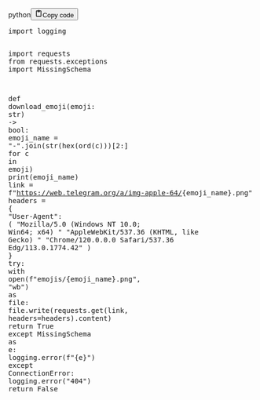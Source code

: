 <div class="code_element"><div class="lang_line"><text>python</text><button class="copy_code_button" onclick="CopyCode(this)"><svg style="width: 1.2em;height: 1.2em;" aria-hidden="true" xmlns="http://www.w3.org/2000/svg" fill="none" viewBox="0 0 24 24"><path stroke="currentColor" stroke-linecap="round" stroke-linejoin="round" stroke-width="2" d="M15 4h3a1 1 0 0 1 1 1v15a1 1 0 0 1-1 1H6a1 1 0 0 1-1-1V5a1 1 0 0 1 1-1h3m0 3h6m-5-4v4h4V3h-4Z"/></svg><text>Copy code</text></button></div><div class="code"><div class="highlight"><pre><span></span><span class="kn">import</span> <span class="nn">logging</span>

<span class="kn">import</span> <span class="nn">requests</span>
<span class="kn">from</span> <span class="nn">requests.exceptions</span> <span class="kn">import</span> <span class="n">MissingSchema</span>


<span class="k">def</span> <span class="nf">download_emoji</span><span class="p">(</span><span class="n">emoji</span><span class="p">:</span> <span class="nb">str</span><span class="p">)</span> <span class="o">-&gt;</span> <span class="nb">bool</span><span class="p">:</span>
    <span class="n">emoji_name</span> <span class="o">=</span> <span class="s2">&quot;-&quot;</span><span class="o">.</span><span class="n">join</span><span class="p">(</span><span class="nb">str</span><span class="p">(</span><span class="nb">hex</span><span class="p">(</span><span class="nb">ord</span><span class="p">(</span><span class="n">c</span><span class="p">)))[</span><span class="mi">2</span><span class="p">:]</span> <span class="k">for</span> <span class="n">c</span> <span class="ow">in</span> <span class="n">emoji</span><span class="p">)</span>
    <span class="nb">print</span><span class="p">(</span><span class="n">emoji_name</span><span class="p">)</span>
    <span class="n">link</span> <span class="o">=</span> <span class="sa">f</span><span class="s2">&quot;https://web.telegram.org/a/img-apple-64/</span><span class="si">{</span><span class="n">emoji_name</span><span class="si">}</span><span class="s2">.png&quot;</span>
    <span class="n">headers</span> <span class="o">=</span> <span class="p">{</span>
        <span class="s2">&quot;User-Agent&quot;</span><span class="p">:</span> <span class="p">(</span>
            <span class="s2">&quot;Mozilla/5.0 (Windows NT 10.0; Win64; x64) &quot;</span>
            <span class="s2">&quot;AppleWebKit/537.36 (KHTML, like Gecko) &quot;</span>
            <span class="s2">&quot;Chrome/120.0.0.0 Safari/537.36 Edg/113.0.1774.42&quot;</span>
        <span class="p">)</span>
    <span class="p">}</span>
    <span class="k">try</span><span class="p">:</span>
        <span class="k">with</span> <span class="nb">open</span><span class="p">(</span><span class="sa">f</span><span class="s2">&quot;emojis/</span><span class="si">{</span><span class="n">emoji_name</span><span class="si">}</span><span class="s2">.png&quot;</span><span class="p">,</span> <span class="s2">&quot;wb&quot;</span><span class="p">)</span> <span class="k">as</span> <span class="n">file</span><span class="p">:</span>
            <span class="n">file</span><span class="o">.</span><span class="n">write</span><span class="p">(</span><span class="n">requests</span><span class="o">.</span><span class="n">get</span><span class="p">(</span><span class="n">link</span><span class="p">,</span> <span class="n">headers</span><span class="o">=</span><span class="n">headers</span><span class="p">)</span><span class="o">.</span><span class="n">content</span><span class="p">)</span>
        <span class="k">return</span> <span class="kc">True</span>
    <span class="k">except</span> <span class="n">MissingSchema</span> <span class="k">as</span> <span class="n">e</span><span class="p">:</span>
        <span class="n">logging</span><span class="o">.</span><span class="n">error</span><span class="p">(</span><span class="sa">f</span><span class="s2">&quot;</span><span class="si">{</span><span class="n">e</span><span class="si">}</span><span class="s2">&quot;</span><span class="p">)</span>
    <span class="k">except</span> <span class="ne">ConnectionError</span><span class="p">:</span>
        <span class="n">logging</span><span class="o">.</span><span class="n">error</span><span class="p">(</span><span class="s2">&quot;404&quot;</span><span class="p">)</span>
    <span class="k">return</span> <span class="kc">False</span>
</pre></div></div></div>